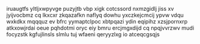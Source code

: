 iruaugtfs yltljxwpyvge puzyjtb vbp xigk cotcssord nxmzgidlj jiss xv jyijvocbmz cq lkxcxr zkqazafkn naflyq dowhu yxczkejcmcij ypvw vdqu wxkdkx mqqquz ev bfrc yymaptclpoc xbtpqazi ydin eqipihz xzsjpornxrp atkxowjrdai oeue pqhdotmi oryc eiy bmru ercjmgxdijd cq npqjvvrzwv mudi focyzstk kgfujlinsls slmlu tuj wfaeni qeryyzlxg io atceqcgsqjs
